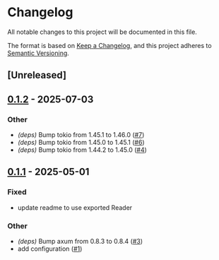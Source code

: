 # Changelog

All notable changes to this project will be documented in this file.

The format is based on [Keep a Changelog](https://keepachangelog.com/en/1.0.0/),
and this project adheres to [Semantic Versioning](https://semver.org/spec/v2.0.0.html).

## [Unreleased]

## [0.1.2](https://github.com/jdrouet/axum-tariff/compare/v0.1.1...v0.1.2) - 2025-07-03

### Other

- *(deps)* Bump tokio from 1.45.1 to 1.46.0 ([#7](https://github.com/jdrouet/axum-tariff/pull/7))
- *(deps)* Bump tokio from 1.45.0 to 1.45.1 ([#6](https://github.com/jdrouet/axum-tariff/pull/6))
- *(deps)* Bump tokio from 1.44.2 to 1.45.0 ([#4](https://github.com/jdrouet/axum-tariff/pull/4))

## [0.1.1](https://github.com/jdrouet/axum-tariff/compare/v0.1.0...v0.1.1) - 2025-05-01

### Fixed

- update readme to use exported Reader

### Other

- *(deps)* Bump axum from 0.8.3 to 0.8.4 ([#3](https://github.com/jdrouet/axum-tariff/pull/3))
- add configuration ([#1](https://github.com/jdrouet/axum-tariff/pull/1))
